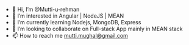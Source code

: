 - 👋 Hi, I’m @Mutti-u-rehman
- 👀 I’m interested in Angular | NodeJS | MEAN
- 🌱 I’m currently learning Nodejs, MongoDB, Express
- 💞️ I’m looking to collaborate on Full-stack App mainly in MEAN stack
- 📫 How to reach me mutti.mughal@gmail.com

<!---
Mutti-u-rehman/Mutti-u-rehman is a ✨ special ✨ repository because its `README.md` (this file) appears on your GitHub profile.
You can click the Preview link to take a look at your changes.
--->
